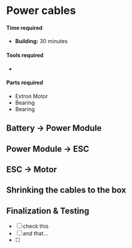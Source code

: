 # Power cables



#### Time required

* **Building:** 30 minutes

#### Tools required

* 
#### Parts required

* Extron Motor
* Bearing
* Bearing

## Battery -&gt; Power Module



## Power Module -&gt; ESC



## ESC -&gt; Motor



## Shrinking the cables to the box





## Finalization & Testing



* [ ] check this
* [ ] and that...
* [ ] 

